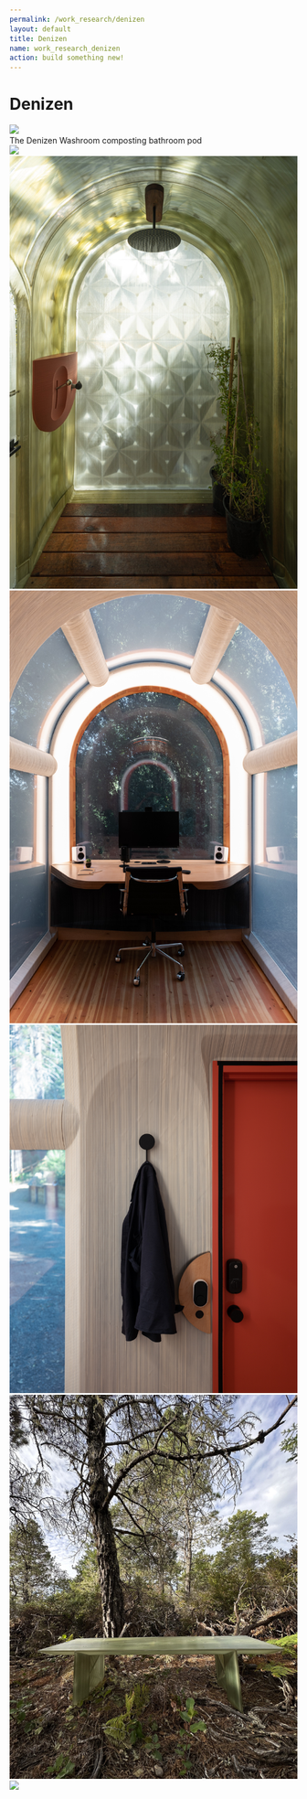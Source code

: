 ```yaml
---
permalink: /work_research/denizen
layout: default
title: Denizen
name: work_research_denizen
action: build something new!
---
```

# Denizen

<div class="row">
    <div class="column">
        <img src="../assets/images/work_research/Denizen/denizen_1.jpg" class="listimg">
        <div class="overlay">
            <div class="text_small">The Denizen Washroom composting bathroom pod</div>
        </div>
    </div>
    <div class="column">
        <img src="../assets/images/work_research/Denizen/denizen_2.jpg" class="listimg">
        <div class="overlay">
            <div class="text_small"></div>
        </div>
    </div>
    <div class="column">
        <img src="../assets/images/work_research/Denizen/denizen_3.jpg" class="listimg">
        <div class="overlay">
            <div class="text_small"></div>
        </div>
    </div>
</div>
<div class="row">
    <div class="column">
        <img src="../assets/images/work_research/Denizen/denizen_4.jpg" class="listimg">
        <div class="overlay">
            <div class="text_small"></div>
        </div>
    </div>
    <div class="column">
        <img src="../assets/images/work_research/Denizen/denizen_5.jpg" class="listimg">
        <div class="overlay">
            <div class="text_small"></div>
        </div>
    </div>
    <div class="column">
        <img src="../assets/images/work_research/Denizen/denizen_6.jpg" class="listimg">
        <div class="overlay">
            <div class="text_small"></div>
        </div>
    </div>
<div class="row">
    <div class="column">
        <img src="../assets/images/work_research/Denizen/denizen_7.jpg" class="listimg">
        <div class="overlay">
            <div class="text_small"></div>
        </div>
    </div>
